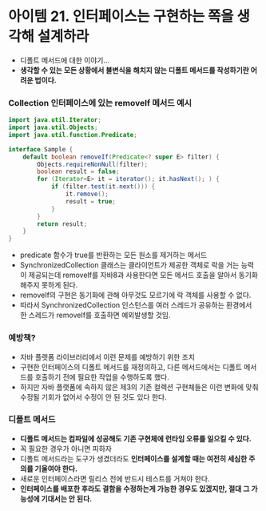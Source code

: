 # 아이템 21. 인터페이스는 구현하는 쪽을 생각해 설계하라

- 디폴트 메서드에 대한 이야기...
- **생각할 수 있는 모든 상황에서 불변식을 해치지 않는 디폴트 메서드를 작성하기란 어려운 법이다.**

### Collection 인터페이스에 있는 removeIf 메서드 예시

```java
import java.util.Iterator;
import java.util.Objects;
import java.util.function.Predicate;

interface Sample {
    default boolean removeIf(Predicate<? super E> filter) {
        Objects.requireNonNull(filter);
        boolean result = false;
        for (Iterator<E> it = iterator(); it.hasNext(); ) {
            if (filter.test(it.next())) {
                it.remove();
                result = true;
            }
        }
        return result;
    }
}
```

- predicate 함수가 true를 반환하는 모든 원소를 제거하는 메서드
- SynchronizedCollection 클래스는 클라이언트가 제공한 객체로 락을 거는 능력이 제공되는데
  removeIf를 자바8과 사용한다면 모든 메서드 호출을 알아서 동기화해주지 못하게 된다.
- removeIf의 구현은 동기화에 관해 아무것도 모르기에 락 객체를 사용할 수 없다.
- 따라서 SynchronizedCollection 인스턴스를 여러 스레드가 공유하는 환경에서 한 스레드가 removeIf를 호출하면 예외발생할 것임.

### 예방책?
- 자바 플랫폼 라이브러리에서 이런 문제를 예방하기 위한 조치
- 구현한 인터페이스의 디폴트 메서드를 재정의하고, 다른 메서드에서는 디폴트 메서드를 호출하기 전에 필요한 작업을 수행하도록 했다.
- 하지만 자바 플랫폼에 속하지 않은 제3의 기존 컬렉션 구현체들은 이런 변화에 맞춰 수정될 기회가 없어서 수정이 안 된 것도 있다 한다.

### 디폴트 메서드
- **디폴트 메서드는 컴파일에 성공해도 기존 구현체에 런타임 오류를 일으킬 수 있다.**
- 꼭 필요한 경우가 아니면 피하자
- 디폴트 메서드라는 도구가 생겼더라도 **인터페이스를 설계할 때는 여전히 세심한 주의를 기울여야 한다.**
- 새로운 인터페이스라면 릴리스 전에 반드시 테스트를 거쳐야 한다.
- **인터페이스를 배포한 후라도 결함을 수정하는게 가능한 경우도 있겠지만, 절대 그 가능성에 기대서는 안 된다.**

